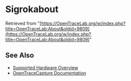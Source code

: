 # Sigrokabout

Retrieved from "[https://OpenTraceLab.org/w/index.php?title=OpenTraceLab:About&oldid=9809](https://OpenTraceLab.org/w/index.php?title=OpenTraceLab:About&oldid=9809)"

## See Also
- [Supported Hardware Overview](../supported-hardware.md)
- [OpenTraceCapture Documentation](../../opentracecapture/overview.md)
